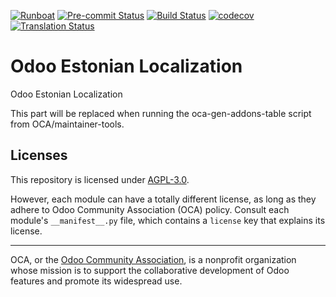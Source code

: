
[![Runboat](https://img.shields.io/badge/runboat-Try%20me-875A7B.png)](https://runboat.odoo-community.org/builds?repo=OCA/l10n-estonia&target_branch=13.0)
[![Pre-commit Status](https://github.com/OCA/l10n-estonia/actions/workflows/pre-commit.yml/badge.svg?branch=13.0)](https://github.com/OCA/l10n-estonia/actions/workflows/pre-commit.yml?query=branch%3A13.0)
[![Build Status](https://github.com/OCA/l10n-estonia/actions/workflows/test.yml/badge.svg?branch=13.0)](https://github.com/OCA/l10n-estonia/actions/workflows/test.yml?query=branch%3A13.0)
[![codecov](https://codecov.io/gh/OCA/l10n-estonia/branch/13.0/graph/badge.svg)](https://codecov.io/gh/OCA/l10n-estonia)
[![Translation Status](https://translation.odoo-community.org/widgets/l10n-estonia-13-0/-/svg-badge.svg)](https://translation.odoo-community.org/engage/l10n-estonia-13-0/?utm_source=widget)

<!-- /!\ do not modify above this line -->

# Odoo Estonian Localization

Odoo Estonian Localization

<!-- /!\ do not modify below this line -->

<!-- prettier-ignore-start -->

[//]: # (addons)

This part will be replaced when running the oca-gen-addons-table script from OCA/maintainer-tools.

[//]: # (end addons)

<!-- prettier-ignore-end -->

## Licenses

This repository is licensed under [AGPL-3.0](LICENSE).

However, each module can have a totally different license, as long as they adhere to Odoo Community Association (OCA)
policy. Consult each module's `__manifest__.py` file, which contains a `license` key
that explains its license.

----
OCA, or the [Odoo Community Association](http://odoo-community.org/), is a nonprofit
organization whose mission is to support the collaborative development of Odoo features
and promote its widespread use.

